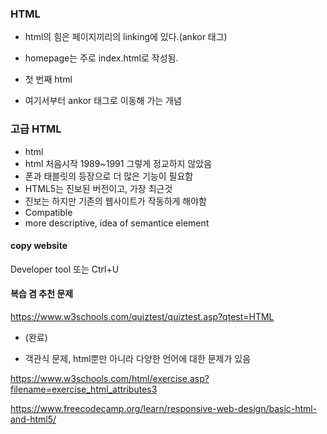 ### HTML

- html의 힘은 페이지끼리의 linking에 있다.(ankor 태그)

- homepage는 주로 index.html로 작성됨.
- 첫 번째 html
- 여기서부터 ankor 태그로 이동해 가는 개념

### 고급 HTML

- html
- html 처음시작 1989~1991 그렇게 정교하지 않았음
- 폰과 태블릿의 등장으로 더 많은 기능이 필요함
- HTML5는 진보된 버전이고, 가장 최근것
- 진보는 하지만 기존의 웹사이트가 작동하게 해야함
- Compatible
- more descriptive, idea of semantice element

#### copy website

Developer tool 또는 Ctrl+U

#### 복습 겸 추천 문제

https://www.w3schools.com/quiztest/quiztest.asp?qtest=HTML

- (완료)

- 객관식 문제, html뿐만 아니라 다양한 언어에 대한 문제가 있음

https://www.w3schools.com/html/exercise.asp?filename=exercise_html_attributes3

https://www.freecodecamp.org/learn/responsive-web-design/basic-html-and-html5/